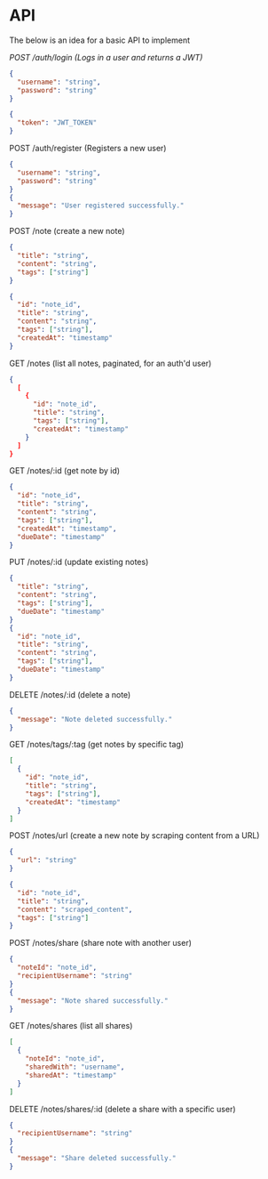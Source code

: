 # API

The below is an idea for a basic API to implement

*POST /auth/login (Logs in a user and returns a JWT)*

```json 
{
  "username": "string",
  "password": "string"
}

{
  "token": "JWT_TOKEN"
}

```
POST /auth/register (Registers a new user)

```json
{
  "username": "string",
  "password": "string"
}
{
  "message": "User registered successfully."
}
```

POST /note (create a new note)

```json
{
  "title": "string",
  "content": "string",
  "tags": ["string"]
}

{
  "id": "note_id",
  "title": "string",
  "content": "string",
  "tags": ["string"],
  "createdAt": "timestamp"
}
```

GET /notes (list all notes, paginated, for an auth'd user)

```json
{
  [
    {
      "id": "note_id",
      "title": "string",
      "tags": ["string"],
      "createdAt": "timestamp"
    }
  ]
}
```

GET /notes/:id (get note by id)
```json
{
  "id": "note_id",
  "title": "string",
  "content": "string",
  "tags": ["string"],
  "createdAt": "timestamp",
  "dueDate": "timestamp"
}

```

PUT /notes/:id (update existing notes)
```json
{
  "title": "string",
  "content": "string",
  "tags": ["string"],
  "dueDate": "timestamp"
}
{
  "id": "note_id",
  "title": "string",
  "content": "string",
  "tags": ["string"],
  "dueDate": "timestamp"
}
```

DELETE /notes/:id (delete a note)
```json
{
  "message": "Note deleted successfully."
}

```

GET /notes/tags/:tag (get notes by specific tag)
```json
[
  {
    "id": "note_id",
    "title": "string",
    "tags": ["string"],
    "createdAt": "timestamp"
  }
]

```

POST /notes/url (create a new note by scraping content from a URL)
```json
{
  "url": "string"
}

{
  "id": "note_id",
  "title": "string",
  "content": "scraped_content",
  "tags": ["string"]
}

```

POST /notes/share (share note with another user)
```json
{
  "noteId": "note_id",
  "recipientUsername": "string"
}
{
  "message": "Note shared successfully."
}
```
GET /notes/shares (list all shares)

```json
[
  {
    "noteId": "note_id",
    "sharedWith": "username",
    "sharedAt": "timestamp"
  }
]
```

DELETE /notes/shares/:id (delete a share with a specific user)

```json
{
  "recipientUsername": "string"
}
{
  "message": "Share deleted successfully."
}
```
